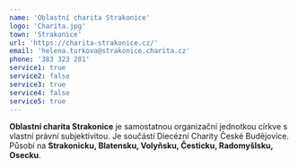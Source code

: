 ```yaml
---
name: 'Oblastní charita Strakonice'
logo: 'Charita.jpg'
town: 'Strakonice'
url: 'https://charita-strakonice.cz/'
email: 'helena.turkova@strakonice.charita.cz'
phone: '383 323 281'
service1: true
service2: false
service3: true
service4: false
service5: true
---
```


**Oblastní charita Strakonice** je samostatnou organizační jednotkou církve s vlastní právní subjektivitou. Je součástí Diecézní Charity České Budějovice. Působí na **Strakonicku, Blatensku, Volyňsku, Česticku, Radomyšlsku, Osecku**.
